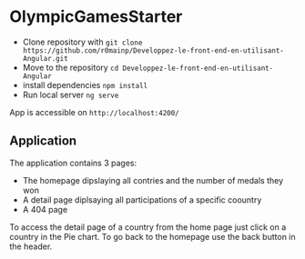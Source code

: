 # OlympicGamesStarter

- Clone repository with `git clone https://github.com/r0mainp/Developpez-le-front-end-en-utilisant-Angular.git`
- Move to the repository `cd Developpez-le-front-end-en-utilisant-Angular`
- install dependencies `npm install`
- Run local server `ng serve`

App is accessible on `http://localhost:4200/`

## Application

The application contains 3 pages:

- The homepage dipslaying all contries and the number of medals they won
- A detail page diplsaying all participations of a specific coountry
- A 404 page

To access the detail page of a country from the home page just click on a country in the Pie chart.
To go back to the homepage use the back button in the header.